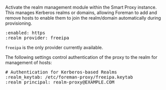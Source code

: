 
Activate the realm management module within the Smart Proxy instance.  This manages Kerberos realms or domains, allowing Foreman to add and remove hosts to enable them to join the realm/domain automatically during provisioning.

<pre>
:enabled: https
:realm_provider: freeipa
</pre>

`freeipa` is the only provider currently available.

The following settings control authentication of the proxy to the realm for management of hosts:
<pre>
# Authentication for Kerberos-based Realms
:realm_keytab: /etc/foreman-proxy/freeipa.keytab
:realm_principal: realm-proxy@EXAMPLE.COM
</pre>
